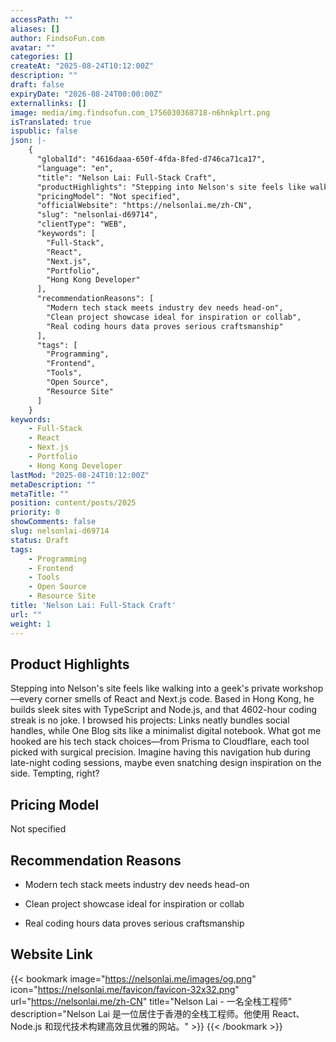 ```yaml
---
accessPath: ""
aliases: []
author: FindsoFun.com
avatar: ""
categories: []
createAt: "2025-08-24T10:12:00Z"
description: ""
draft: false
expiryDate: "2026-08-24T00:00:00Z"
externallinks: []
image: media/img.findsofun.com_1756030368718-n6hnkplrt.png
isTranslated: true
ispublic: false
json: |-
    {
      "globalId": "4616daaa-650f-4fda-8fed-d746ca71ca17",
      "language": "en",
      "title": "Nelson Lai: Full-Stack Craft",
      "productHighlights": "Stepping into Nelson's site feels like walking into a geek's private workshop—every corner smells of React and Next.js code. Based in Hong Kong, he builds sleek sites with TypeScript and Node.js, and that 4602-hour coding streak is no joke. I browsed his projects: Links neatly bundles social handles, while One Blog sits like a minimalist digital notebook. What got me hooked are his tech stack choices—from Prisma to Cloudflare, each tool picked with surgical precision. Imagine having this navigation hub during late-night coding sessions, maybe even snatching design inspiration on the side. Tempting, right?",
      "pricingModel": "Not specified",
      "officialWebsite": "https://nelsonlai.me/zh-CN",
      "slug": "nelsonlai-d69714",
      "clientType": "WEB",
      "keywords": [
        "Full-Stack",
        "React",
        "Next.js",
        "Portfolio",
        "Hong Kong Developer"
      ],
      "recommendationReasons": [
        "Modern tech stack meets industry dev needs head-on",
        "Clean project showcase ideal for inspiration or collab",
        "Real coding hours data proves serious craftsmanship"
      ],
      "tags": [
        "Programming",
        "Frontend",
        "Tools",
        "Open Source",
        "Resource Site"
      ]
    }
keywords:
    - Full-Stack
    - React
    - Next.js
    - Portfolio
    - Hong Kong Developer
lastMod: "2025-08-24T10:12:00Z"
metaDescription: ""
metaTitle: ""
position: content/posts/2025
priority: 0
showComments: false
slug: nelsonlai-d69714
status: Draft
tags:
    - Programming
    - Frontend
    - Tools
    - Open Source
    - Resource Site
title: 'Nelson Lai: Full-Stack Craft'
url: ""
weight: 1
---
```

## Product Highlights
Stepping into Nelson's site feels like walking into a geek's private workshop—every corner smells of React and Next.js code. Based in Hong Kong, he builds sleek sites with TypeScript and Node.js, and that 4602-hour coding streak is no joke. I browsed his projects: Links neatly bundles social handles, while One Blog sits like a minimalist digital notebook. What got me hooked are his tech stack choices—from Prisma to Cloudflare, each tool picked with surgical precision. Imagine having this navigation hub during late-night coding sessions, maybe even snatching design inspiration on the side. Tempting, right?

## Pricing Model
<!--more-->Not specified

## Recommendation Reasons
- Modern tech stack meets industry dev needs head-on

- Clean project showcase ideal for inspiration or collab

- Real coding hours data proves serious craftsmanship

## Website Link
{{< bookmark image="https://nelsonlai.me/images/og.png" icon="https://nelsonlai.me/favicon/favicon-32x32.png" url="https://nelsonlai.me/zh-CN" title="Nelson Lai - 一名全栈工程师" description="Nelson Lai 是一位居住于香港的全栈工程师。他使用 React、Node.js 和现代技术构建高效且优雅的网站。" >}}
{{< /bookmark >}}

